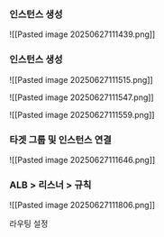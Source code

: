 ### 인스턴스 생성

![[Pasted image 20250627111439.png]]

### 인스턴스 생성

![[Pasted image 20250627111515.png]]

![[Pasted image 20250627111547.png]]


![[Pasted image 20250627111559.png]]


### 타겟 그룹 및 인스턴스 연결

![[Pasted image 20250627111646.png]]


### ALB > 리스너 > 규칙

![[Pasted image 20250627111806.png]]

라우팅 설정